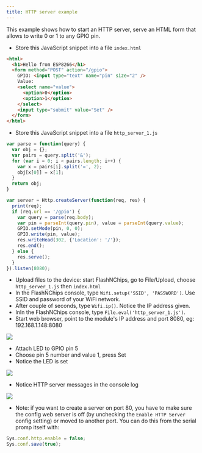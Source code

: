 ```yaml
---
title: HTTP server example
---
```


This example shows how to start an HTTP server, serve an HTML form that allows
to write 0 or 1 to any GPIO pin.

- Store this JavaScript snippet into a file `index.html`

```html
<html>
  <h1>Hello from ESP8266</h1>
  <form method="POST" action="/gpio">
    GPIO: <input type="text" name="pin" size="2" />
    Value:
    <select name="value">
      <option>0</option>
      <option>1</option>
    </select>
    <input type="submit" value="Set" />
  </form>
</html>
```

- Store this JavaScript snippet into a file `http_server_1.js`

```javascript
var parse = function(query) {
  var obj = {};
  var pairs = query.split('&');
  for (var i = 0; i < pairs.length; i++) {
    var x = pairs[i].split('=', 2);
    obj[x[0]] = x[1];
  }
  return obj;
}

var server = Http.createServer(function(req, res) {
  print(req);
  if (req.url == '/gpio') {
    var query = parse(req.body);
    var pin = parseInt(query.pin), value = parseInt(query.value);
    GPIO.setMode(pin, 0, 0);
    GPIO.write(pin, value);
    res.writeHead(302, {'Location': '/'});
    res.end();
  } else {
    res.serve();
  }
}).listen(8080);

```

- Upload files to the device: start FlashNChips, go to File/Upload, choose
  `http_server_1.js` then `index.html`
- In the FlashNChips console, type `Wifi.setup('SSID', 'PASSWORD')`. Use SSID
  and password of your WiFi network.
- After couple of seconds, type `Wifi.ip()`. Notice the IP address given.
- InIn the FlashNChips console, type `File.eval('http_server_1.js')`.
- Start web browser, point to the module's IP address and port 8080, eg:
  192.168.1.148:8080

<img src="http_server_1.png" align="center"/>

- Attach LED to GPIO pin 5
- Choose pin 5 number and value 1, press Set
- Notice the LED is set

<img src="http_server_2.png" align="center"/>

- Notice HTTP server messages in the console log

<img src="http_server_3.png" align="center"/>

- Note: if you want to create a server on port 80, you have to make sure the
  config web server is off (by unchecking the `Enable HTTP Server` config
  setting) or moved to another port.  You can do this from the serial promp
  itself with:

```javascript
Sys.conf.http.enable = false;
Sys.conf.save(true);
```
